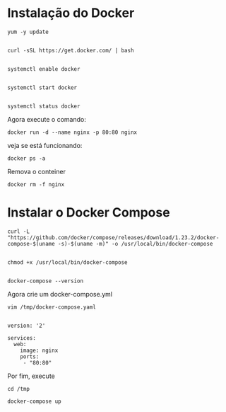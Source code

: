 # Instalação do Docker



    yum -y update


    curl -sSL https://get.docker.com/ | bash


    systemctl enable docker


    systemctl start docker


    systemctl status docker


Agora execute o comando: 

    docker run -d --name nginx -p 80:80 nginx

veja se está funcionando: 

    docker ps -a

Remova o conteiner

    docker rm -f nginx




# Instalar o Docker Compose


    curl -L "https://github.com/docker/compose/releases/download/1.23.2/docker-compose-$(uname -s)-$(uname -m)" -o /usr/local/bin/docker-compose


    chmod +x /usr/local/bin/docker-compose


    docker-compose --version



Agora crie um docker-compose.yml 


    vim /tmp/docker-compose.yaml


    version: '2'
     
    services:
      web:
        image: nginx
        ports:
         - "80:80"



Por fim, execute 

    cd /tmp

    docker-compose up


